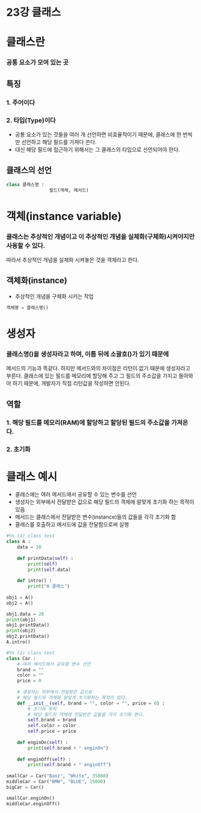 # 23강 클래스

# 클래스란

### 공통 요소가 모여 있는 곳

## 특징

### 1. 주어이다

### 2. 타입(Type)이다

- 공통 요소가 있는 것들을 여러 개 선언하면 비효율적이기 때문에, 클래스에 한 번씩만 선언하고
해당 필드를 가져다 쓴다.
- 대신 해당 필드에 접근하기 위해서는 그 클래스의 타입으로 선언되어야 한다.

## 클래스의 선언

```python
class 클래스명 : 
				필드(객체, 메서드)
```

# 객체(instance variable)

### 클래스는 추상적인 개념이고 이 추상적인 개념을 실체화(구체화)시켜야지만 사용할 수 있다.
따라서 추상적인 개념을 실체화 시켜놓은 것을 객체라고 한다.

## 객체화(instance)

- 추상적인 개념을 구체화 시키는 작업

```python
객체명 = 클래스명()
```

# 생성자

### 클래스명()을 생성자라고 하며, 이름 뒤에 소괄호()가 있기 때문에
메서드의 기능과 똑같다. 하지만 메서드와의 차이점은 리턴이 없기 때문에
생성자라고 부른다.
클래스에 있는 필드를 메모리에 할당해 주고 그 필드의 주소값을 가지고
돌아와야 하기 때문에, 개발자가 직접 리턴값을 작성하면 안된다.

## 역할

### 1. 해당 필드를 메모리(RAM)에 할당하고 할당된 필드의 주소값을 가져온다.

### 2. 초기화

# 클래스 예시

- 클래스에는 여러 메서드에서 공유할 수 있는 변수를 선언
- 생성자는 외부에서 전달받은 값으로 해당 필드의 객체에 알맞게 초기화 하는 목적이 있음
- 메서드는 클래스에서 전달받은 변수(instance)들의 값들을 각각 초기화 함
- 클래스를 호출하고 메서드에 값을 전달함으로써 실행

```python
#%% (1) class test
class A : 
    data = 10
    
    def printData(self) :
        print(self)
        print(self.data)
        
    def intro() :
        print("A 클래스")
        
obj1 = A()
obj2 = A()

obj1.data = 20
print(obj1)
obj1.printData()
print(obj2)
obj2.printData()
A.intro()

#%% (2) class test
class Car : 
    # 여러 메서드에서 공유할 변수 선언
    brand = ""
    color = ""
    price = 0
    
    # 생성자는 외부에서 전달받은 값으로
    # 해당 필드의 객체에 알맞게 초기화하는 목적이 있다.
    def __init__(self, brand = "", color = "", price = 0) : 
        # 초기화 목적
        # 해당 필드의 객체에 전달받은 값들을 각각 초기화 한다.
        self.brand = brand
        self.color = color
        self.price = price
    
    def enginOn(self) :
        print(self.brand + " enginOn")
    
    def enginOff(self) : 
        print(self.brand + " enginOff")
        
smallCar = Car("Banz", "White", 35000)
middleCar = Car("BMW", "BLUE", 15000)
bigCar = Car()

smallCar.enginOn()
middleCar.enginOff()
```